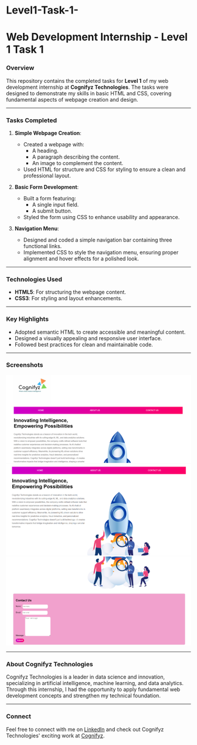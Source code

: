 # Level1-Task-1-

# Web Development Internship - Level 1 Task 1

### Overview
This repository contains the completed tasks for **Level 1** of my web development internship at **Cognifyz Technologies**. The tasks were designed to demonstrate my skills in basic HTML and CSS, covering fundamental aspects of webpage creation and design.

---

### Tasks Completed

1. **Simple Webpage Creation**:
   - Created a webpage with:
     - A heading.
     - A paragraph describing the content.
     - An image to complement the content.
   - Used HTML for structure and CSS for styling to ensure a clean and professional layout.

2. **Basic Form Development**:
   - Built a form featuring:
     - A single input field.
     - A submit button.
   - Styled the form using CSS to enhance usability and appearance.

3. **Navigation Menu**:
   - Designed and coded a simple navigation bar containing three functional links.
   - Implemented CSS to style the navigation menu, ensuring proper alignment and hover effects for a polished look.

---

### Technologies Used
- **HTML5**: For structuring the webpage content.
- **CSS3**: For styling and layout enhancements.

---

### Key Highlights
- Adopted semantic HTML to create accessible and meaningful content.
- Designed a visually appealing and responsive user interface.
- Followed best practices for clean and maintainable code.

---

### Screenshots
![Screenshot of the Web Page](https://github.com/anshika1510/Level1-Task-1-/blob/main/Screenshot%202025-04-21%20185206.png)
![Screenshot of the Web Page](https://github.com/anshika1510/Level1-Task-1-/blob/main/Screenshot%202025-04-21%20185230.png)
![Screenshot of the Web Page](https://github.com/anshika1510/Level1-Task-1-/blob/main/Screenshot%202025-04-21%20185254.png)


---

### About Cognifyz Technologies
Cognifyz Technologies is a leader in data science and innovation, specializing in artificial intelligence, machine learning, and data analytics. Through this internship, I had the opportunity to apply fundamental web development concepts and strengthen my technical foundation.

---

### Connect
Feel free to connect with me on [LinkedIn](https://www.linkedin.com/in/anshika-nandini-11b936214) and check out Cognifyz Technologies' exciting work at [Cognifyz](https://cognifyz.com).

